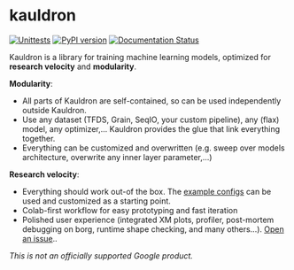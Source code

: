 # kauldron

[![Unittests](https://github.com/google-research/kauldron/actions/workflows/pytest_and_autopublish.yml/badge.svg)](https://github.com/google-research/kauldron/actions/workflows/pytest_and_autopublish.yml)
[![PyPI version](https://badge.fury.io/py/kauldron.svg)](https://badge.fury.io/py/kauldron)
[![Documentation Status](https://readthedocs.org/projects/kauldron/badge/?version=latest)](https://kauldron.readthedocs.io/en/latest/?badge=latest)

Kauldron is a library for training machine learning models, optimized for
**research velocity** and **modularity**.

**Modularity**:

*   All parts of Kauldron are self-contained, so can be used independently
    outside Kauldron.
*   Use any dataset (TFDS, Grain, SeqIO, your custom pipeline),
    any (flax) model, any optimizer,... Kauldron provides the
    glue that link everything together.
*   Everything can be customized and overwritten (e.g. sweep over models
    architecture, overwrite any inner layer parameter,...)

**Research velocity**:

*   Everything should work out-of the box. The
    [example configs](http://https://github.com/google-research/kauldron/tree/HEAD/kauldron/examples/mnist_autoencoder.py)
    can be used and customized as a starting point.
*   Colab-first workflow for easy prototyping and fast iteration
*   Polished user experience (integrated XM plots, profiler,
    post-mortem debugging on borg, runtime shape checking, and many others...).
[Open an issue](https://github.com/google-research/kauldron/issues)..

*This is not an officially supported Google product.*
